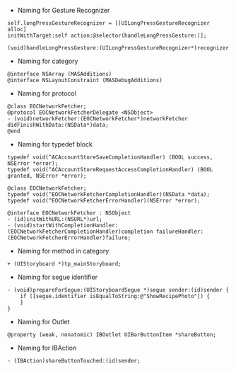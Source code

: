 * Naming for Gesture Recognizer
```objc
self.longPressGestureRecognizer = [[UILongPressGestureRecognizer alloc]
initWithTarget:self action:@selector(handleLongPressGesture:)];

(void)handleLongPressGesture:(UILongPressGestureRecognizer*)recognizer
```
* Naming for category
```objc
@interface NSArray (MASAdditions)
@interface NSLayoutConstraint (MASDebugAdditions)
```
* Naming for protocol
```objc
@class EOCNetworkFetcher;
@protocol EOCNetworkFetcherDelegate <NSObject>
- (void)networkFetcher:(EOCNetworkFetcher*)networkFetcher didFinishWithData:(NSData*)data; 
@end
```

* Naming for typedef block
```objc
typedef void(^ACAccountStoreSaveCompletionHandler) (BOOL success, NSError *error);
typedef void(^ACAccountStoreRequestAccessCompletionHandler) (BOOL granted, NSError *error);
```

```objc
@class EOCNetworkFetcher;
typedef void(^EOCNetworkFetcherCompletionHandler)(NSData *data); 
typedef void(^EOCNetworkFetcherErrorHandler)(NSError *error);

@interface EOCNetworkFetcher : NSObject 
- (id)initWithURL:(NSURL*)url;
- (void)startWithCompletionHandler:(EOCNetworkFetcherCompletionHandler)completion failureHandler:
(EOCNetworkFetcherErrorHandler)failure;
```

* Naming for method in category
```objc
+ (UIStoryboard *)tp_mainStoryboard;
```
* Naming for segue identifier
```objc
- (void)prepareForSegue:(UIStoryboardSegue *)segue sender:(id)sender {
    if ([segue.identifier isEqualToString:@"ShowRecipePhoto"]) {
    }
}
```
* Naming for Outlet
```objc
@property (weak, nonatomic) IBOutlet UIBarButtonItem *shareButton;
```

* Naming for IBAction
```objc
- (IBAction)shareButtonTouched:(id)sender;
```
